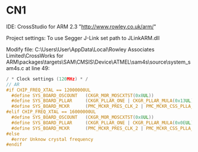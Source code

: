 # CN1
IDE: CrossStudio for ARM 2.3 "http://www.rowley.co.uk/arm/"

Project settings:
 To use Segger J-Link set path to JLinkARM.dll

Modify file:
  C:\Users\User\AppData\Local\Rowley Associates Limited\CrossWorks for ARM\packages\targets\SAM\CMSIS\Device\ATMEL\sam4s\source\system_sam4s.c
at line 49:
```C
/ * Clock settings (120MHz) * /
// AR
#if CHIP_FREQ_XTAL == 12000000UL
  #define SYS_BOARD_OSCOUNT   (CKGR_MOR_MOSCXTST(0x8UL))
  #define SYS_BOARD_PLLAR     (CKGR_PLLAR_ONE | CKGR_PLLAR_MULA(0x13UL) | CKGR_PLLAR_PLLACOUNT(0x3fUL) | CKGR_PLLAR_DIVA(0x1UL))
  #define SYS_BOARD_MCKR      (PMC_MCKR_PRES_CLK_2 | PMC_MCKR_CSS_PLLA_CLK)
#elif CHIP_FREQ_XTAL == 16000000UL
  #define SYS_BOARD_OSCOUNT   (CKGR_MOR_MOSCXTST(0x8UL))
  #define SYS_BOARD_PLLAR     (CKGR_PLLAR_ONE | CKGR_PLLAR_MULA(0x0EUL) | CKGR_PLLAR_PLLACOUNT(0x3fUL) | CKGR_PLLAR_DIVA(0x1UL))
  #define SYS_BOARD_MCKR      (PMC_MCKR_PRES_CLK_2 | PMC_MCKR_CSS_PLLA_CLK)
#else
  #error Unknow crystal frequency
#endif
```